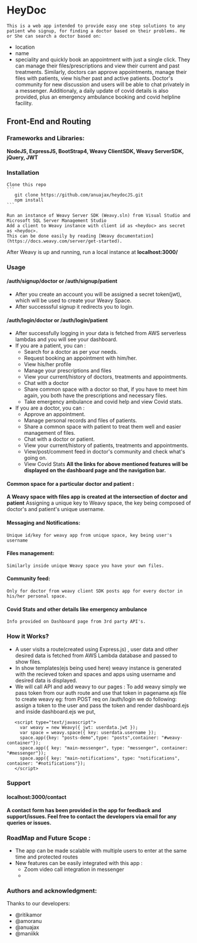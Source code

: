 # HeyDoc 
    This is a web app intended to provide easy one step solutions to any patient who signup, for finding a doctor based on their problems. He or She can search a doctor based on:
   - location
   - name
   - speciality
    and quickly book an appointment with just a single click.
    They can manage their files/prescriptions and view their current and past treatments.
    Similarly, doctors can approve appointments, manage their files with patients, view his/her past and active patients. Doctor's community for new discussion and users will be able to chat privately in a messenger.
    Additionaly, a daily update of covid details is also provided, plus an emergency ambulance booking and covid helpline facility. 
## Front-End and Routing
   ### Frameworks and Libraries:
**NodeJS, ExpressJS, BootStrap4, Weavy ClientSDK, Weavy ServerSDK, jQuery, JWT**
   ### Installation

    Clone this repo 
    ```
       git clone https://github.com/anuajax/heydocJS.git
       npm install
    ```
    
    Run an instance of Weavy Server SDK (Weavy.sln) from Visual Studio and Microsoft SQL Server Management Studio
    Add a client to Weavy instance with client id as <heydoc> ans secret as <heydoc>.
    This can be done easily by reading [Weavy documentation](https://docs.weavy.com/server/get-started).

After Weavy is up and running, run a local instance at 
**localhost:3000/**
### Usage
 #### /auth/signup/doctor or /auth/signup/patient
 - After you create an account you will be assigned a secret token(jwt), which will be used to create your Weavy Space.
 - After successsful signup it redirects you to login.
 #### /auth/login/doctor or /auth/login/patient
  - After successfully logging in your data is fetched from AWS serverless lambdas and you will see your dashboard.
  - If you are a patient, you can :
    - Search for a doctor as per your needs.
    - Request booking an appointment with him/her.
    - View his/her profile
    - Manage your prescriptions and files
    - View your current/history of doctors, treatments and appointments.
    - Chat with a doctor
    - Share common space with a doctor so that, if you have to meet him again, you both have the            prescriptions and necessary files.
    - Take emergency ambulance and covid help and view Covid stats.
  - If you are a doctor, you can :
    - Approve an appointment.
    - Manage personal records and files of patients.
    - Share a common space with patient to treat them well and easier management of files.
    - Chat with a doctor or patient.
    - View your current/history of patients, treatments and appointments.
    - View/post/comment feed in doctor's community and check what's going on.
    - View Covid Stats 
**All the links for above mentioned features will be displayed on the dashboard page and the navigation bar.**

 #### Common space for a particular doctor and patient :
   **A Weavy space with files app is created at the intersection of doctor and patient**
    Assigning a unique key to Weavy space, the key being composed of doctor's and patient's unique username.
 #### Messaging and Notifications:
    Unique id/key for weavy app from unique space, key being user's username
 #### Files management: 
    Similarly inside unique Weavy space you have your own files.
 #### Community feed:
    Only for doctor from weavy client SDK posts app for every doctor in his/her personal space.
 #### Covid Stats and other details like emergency ambulance
    Info provided on Dashboard page from 3rd party API's.
### How it Works? 
  - A user visits a route(created using Express.js) , user data and other desired data is fetched from AWS Lambda database and passed to show files.
  - In show templates(ejs being used here) weavy instance is generated with the recieved token and spaces and apps using username and desired data is displayed. 
  - We will call API and add weavy to our pages :
   To add weavy simply we pass token from our auth route and use that token in pagename.ejs file to create weavy
   eg:
   from POST req on /auth/login we do following:
   assign a token to the user and pass the token and render dashboard.ejs
   and inside dashboard.ejs we put, 
   ```
      <script type="text/javascript">
        var weavy = new Weavy({ jwt: userdata.jwt });
        var space = weavy.space({ key: userdata.username });
        space.app({key: "posts-demo",type: "posts",container: "#weavy-container"});
        space.app({ key: "main-messenger", type: "messenger", container: "#messenger"});
        space.app({ key: "main-notifications", type: "notifications", container: "#notifications"});  
      </script>
   ```
### Support
   #### localhost:3000/contact 
   **A contact form has been provided in the app for feedback and support/issues. Feel free to contact the developers via email for any queries or issues.**
### RoadMap and Future Scope :
   - The app can be made scalable with multiple users to enter at the same time and protected routes 
   - New features can be easily integrated with this app :
        - Zoom video call integration in messenger
        - 
### Authors and acknowledgment: 
Thanks to our developers: 
   - @ritikamor
   - @amoranu
   - @anuajax
   - @maniikk
